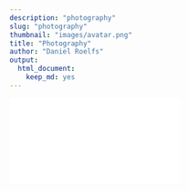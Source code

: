 ```yaml
---
description: "photography"
slug: "photography"
thumbnail: "images/avatar.png"
title: "Photography"
author: "Daniel Roelfs"
output:
  html_document:
    keep_md: yes
---
```


<!--html_preserve--><iframe src="photography.html" onload="this.width=&#39;100%&#39;;this.height=screen.height;" frameBorder="0"></iframe><!--/html_preserve-->
